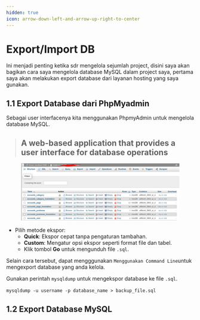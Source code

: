 ```yaml
---
hidden: true
icon: arrow-down-left-and-arrow-up-right-to-center
---
```


# Export/Import DB

Ini menjadi penting ketika sdr mengelola sejumlah project, disini saya akan bagikan cara saya mengelola database MySQL dalam project saya, pertama saya akan melakukan export database dari layanan hosting yang saya gunakan.

## 1.1 Export Database dari PhpMyadmin&#x20;

Sebagai user interfacenya kita menggunakan PhpmyAdmin untuk mengelola database MySQL.

> ## A web-based application that provides a user interface for database operations

<figure><img src="../.gitbook/assets/image (1) (1) (1).png" alt=""><figcaption></figcaption></figure>

* Pilih metode ekspor:
  * **Quick**: Ekspor cepat tanpa pengaturan tambahan.
  * **Custom**: Mengatur opsi ekspor seperti format file dan tabel.
  * Klik tombol **Go** untuk mengunduh file `.sql`.

Selain cara tersebut, dapat mengggunakan `Menggunakan Command Line`untuk mengexport database yang anda kelola.

Gunakan perintah `mysqldump` untuk mengekspor database ke file `.sql`.

`mysqldump -u username -p database_name > backup_file.sql`

## 1.2 Export Database MySQL

